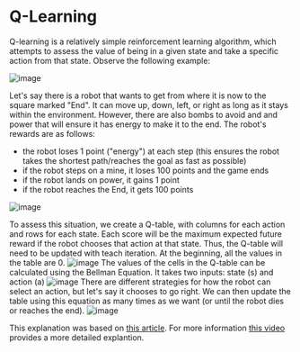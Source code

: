 # Q-Learning

Q-learning is a relatively simple reinforcement learning algorithm, which attempts to assess the value of being in a given state and take a specific action from that state. Observe the following example:

![image](https://cdn-media-1.freecodecamp.org/images/3JXI06jyHegMS1Yx8rhIq64gkYwSTM7ZhD25)

Let's say there is a robot that wants to get from where it is now to the square marked "End". It can move up, down, left, or right as long as it stays within the environment. However, there are also bombs to avoid and and power that will ensure it has energy to make it to the end. The robot's rewards are as follows:
- the robot loses 1 point ("energy") at each step (this ensures the robot takes the shortest path/reaches the goal as fast as possible)
- if the robot steps on a mine, it loses 100 points and the game ends
- if the robot lands on power, it gains 1 point
- if the robot reaches the End, it gets 100 points

![image](https://cdn-media-1.freecodecamp.org/images/CcNuUwGnpHhRKkERqJJ6xl7N2W8jcl1yVdE8)

To assess this situation, we create a Q-table, with columns for each action and rows for each state. Each score will be the maximum expected future reward if the robot chooses that action at that state. Thus, the Q-table will need to be updated with teach iteration. At the beginning, all the values in the table are 0.
![image](https://cdn-media-1.freecodecamp.org/images/AjVvggEquHgsnMN8i4N35AMfx53vZtELEL-l)
The values of the cells in the Q-table can be calculated using the Bellman Equation. It takes two inputs: state (s) and action (a)
![image](https://cdn-media-1.freecodecamp.org/images/s39aVodqNAKMTcwuMFlyPSy76kzAmU5idMzk)
There are different strategies for how the robot can select an action, but let's say it chooses to go right. We can then update the table using this equation as many times as we want (or until the robot dies or reaches the end).
![image](https://cdn-media-1.freecodecamp.org/images/TnN7ys7VGKoDszzv3WDnr5H8txOj3KKQ0G8o)

This explanation was based on [this article](https://www.freecodecamp.org/news/an-introduction-to-q-learning-reinforcement-learning-14ac0b4493cc/). For more information [this video](https://www.youtube.com/watch?v=__t2XRxXGxI&t=19s) provides a more detailed explantion.
